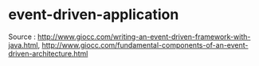 # event-driven-application
Source : http://www.giocc.com/writing-an-event-driven-framework-with-java.html, http://www.giocc.com/fundamental-components-of-an-event-driven-architecture.html
